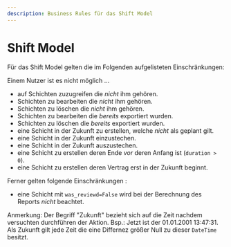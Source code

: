 ```yaml
---
description: Business Rules für das Shift Model
---
```


# Shift Model

Für das Shift Model gelten die im Folgenden aufgelisteten Einschränkungen:

Einem Nutzer ist es nicht möglich ...

* auf Schichten zuzugreifen die *nicht* ihm gehören.
* Schichten zu bearbeiten die *nicht* ihm gehören.
* Schichten zu löschen die *nicht* ihm gehören.
* Schichten zu bearbeiten die *bereits* exportiert wurden.
* Schichten zu löschen die *bereits* exportiert wurden.
* eine Schicht in der Zukunft zu erstellen, welche *nicht* als geplant gilt.
* eine Schicht in der Zukunft einzustechen.
* eine Schicht in der Zukunft auszustechen.
* eine Schicht zu erstellen deren Ende *vor* deren Anfang ist (`duration > 0`).
* eine Schicht zu erstellen deren Vertrag erst in der Zukunft beginnt.

Ferner gelten folgende Einschränkungen :

* eine Schicht mit `was_reviewd=False` wird bei der Berechnung des Reports *nicht* beachtet.


Anmerkung:
Der Begriff "Zukunft" bezieht sich auf die Zeit nachdem versuchten durchführen der Aktion.
Bsp.: Jetzt ist der 01.01.2001 13:47:31. Als Zukunft gilt jede Zeit die eine Differnez größer Null zu dieser `DateTime`
besitzt.
